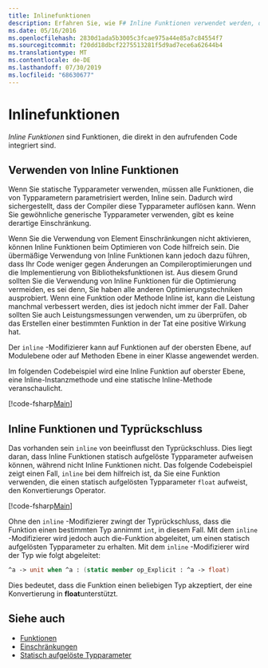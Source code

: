 ```yaml
---
title: Inlinefunktionen
description: Erfahren Sie, wie F# Inline Funktionen verwendet werden, die direkt in den aufrufenden Code integriert sind.
ms.date: 05/16/2016
ms.openlocfilehash: 2830d1ada5b3005c3fcae975a44e85a7c84554f7
ms.sourcegitcommit: f20dd18dbcf2275513281f5d9ad7ece6a62644b4
ms.translationtype: MT
ms.contentlocale: de-DE
ms.lasthandoff: 07/30/2019
ms.locfileid: "68630677"
---
```

# <a name="inline-functions"></a>Inlinefunktionen

*Inline Funktionen* sind Funktionen, die direkt in den aufrufenden Code integriert sind.

## <a name="using-inline-functions"></a>Verwenden von Inline Funktionen

Wenn Sie statische Typparameter verwenden, müssen alle Funktionen, die von Typparametern parametrisiert werden, Inline sein. Dadurch wird sichergestellt, dass der Compiler diese Typparameter auflösen kann. Wenn Sie gewöhnliche generische Typparameter verwenden, gibt es keine derartige Einschränkung.

Wenn Sie die Verwendung von Element Einschränkungen nicht aktivieren, können Inline Funktionen beim Optimieren von Code hilfreich sein. Die übermäßige Verwendung von Inline Funktionen kann jedoch dazu führen, dass Ihr Code weniger gegen Änderungen an Compileroptimierungen und die Implementierung von Bibliotheksfunktionen ist. Aus diesem Grund sollten Sie die Verwendung von Inline Funktionen für die Optimierung vermeiden, es sei denn, Sie haben alle anderen Optimierungstechniken ausprobiert. Wenn eine Funktion oder Methode Inline ist, kann die Leistung manchmal verbessert werden, dies ist jedoch nicht immer der Fall. Daher sollten Sie auch Leistungsmessungen verwenden, um zu überprüfen, ob das Erstellen einer bestimmten Funktion in der Tat eine positive Wirkung hat.

Der `inline` -Modifizierer kann auf Funktionen auf der obersten Ebene, auf Modulebene oder auf Methoden Ebene in einer Klasse angewendet werden.

Im folgenden Codebeispiel wird eine Inline Funktion auf oberster Ebene, eine Inline-Instanzmethode und eine statische Inline-Methode veranschaulicht.

[!code-fsharp[Main](~/samples/snippets/fsharp/lang-ref-3/snippet201.fs)]

## <a name="inline-functions-and-type-inference"></a>Inline Funktionen und Typrückschluss

Das vorhanden sein `inline` von beeinflusst den Typrückschluss. Dies liegt daran, dass Inline Funktionen statisch aufgelöste Typparameter aufweisen können, während nicht Inline Funktionen nicht. Das folgende Codebeispiel zeigt einen Fall, `inline` bei dem hilfreich ist, da Sie eine Funktion verwenden, die einen statisch aufgelösten Typparameter `float` aufweist, den Konvertierungs Operator.

[!code-fsharp[Main](~/samples/snippets/fsharp/lang-ref-3/snippet202.fs)]

Ohne den `inline` -Modifizierer zwingt der Typrückschluss, dass die Funktion einen bestimmten Typ annimmt `int`, in diesem Fall. Mit dem `inline` -Modifizierer wird jedoch auch die-Funktion abgeleitet, um einen statisch aufgelösten Typparameter zu erhalten. Mit dem `inline` -Modifizierer wird der Typ wie folgt abgeleitet:

```fsharp
^a -> unit when ^a : (static member op_Explicit : ^a -> float)
```

Dies bedeutet, dass die Funktion einen beliebigen Typ akzeptiert, der eine Konvertierung in **float**unterstützt.

## <a name="see-also"></a>Siehe auch

- [Funktionen](index.md)
- [Einschränkungen](../generics/constraints.md)
- [Statisch aufgelöste Typparameter](../generics/statically-resolved-type-parameters.md)
